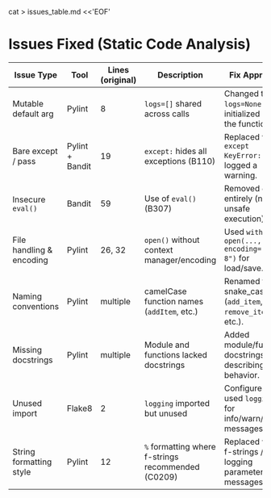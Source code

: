 cat > issues_table.md <<'EOF'
# Issues Fixed (Static Code Analysis)

| Issue Type              | Tool     | Lines (original) | Description                                           | Fix Approach                                                       |
|-------------------------|----------|------------------|-------------------------------------------------------|--------------------------------------------------------------------|
| Mutable default arg     | Pylint   | 8                | `logs=[]` shared across calls                         | Changed to `logs=None` and initialized inside the function.        |
| Bare except / pass      | Pylint + Bandit | 19         | `except:` hides all exceptions (B110)                 | Replaced with `except KeyError:` and logged a warning.             |
| Insecure `eval()`       | Bandit   | 59               | Use of `eval()` (B307)                                | Removed `eval()` entirely (no unsafe execution).                   |
| File handling & encoding| Pylint   | 26, 32           | `open()` without context manager/encoding             | Used `with open(..., encoding="utf-8")` for load/save.             |
| Naming conventions      | Pylint   | multiple         | camelCase function names (`addItem`, etc.)            | Renamed to snake_case (`add_item`, `remove_item`, etc.).           |
| Missing docstrings      | Pylint   | multiple         | Module and functions lacked docstrings                | Added module/function docstrings describing behavior.              |
| Unused import           | Flake8   | 2                | `logging` imported but unused                         | Configured and used `logging` for info/warn/error messages.        |
| String formatting style | Pylint   | 12               | `%` formatting where f-strings recommended (C0209)    | Replaced with f-strings / logging parameterized messages.          |
